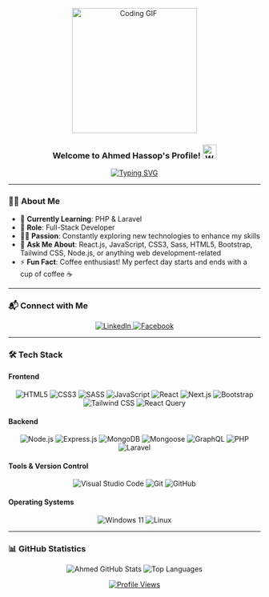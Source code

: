 <p align="center">
  <img width="250" src="https://c.tenor.com/_DOBjnGspYAAAAAM/code-coding.gif" alt="Coding GIF">
</p>

<h3 align="center">
  Welcome to Ahmed Hassop's Profile!
  <img src="https://media.giphy.com/media/hvRJCLFzcasrR4ia7z/giphy.gif" width="28" alt="Waving Hand">
</h3>

<p align="center">
  <a href="https://git.io/typing-svg">
    <img src="https://readme-typing-svg.demolab.com?&height=45&lines=Full-Stack+Developer;Always+Learning+New+Things&font=Fira%20Code&center=true&width=440&height=45&color=f75c7e&vCenter=true&size=22" alt="Typing SVG">
  </a>
</p>

---

### 👨‍💻 About Me
- 🌱 **Currently Learning**: PHP & Laravel
- 🏢 **Role**: Full-Stack Developer
- 👨‍💻 **Passion**: Constantly exploring new technologies to enhance my skills
- 💬 **Ask Me About**: React.js, JavaScript, CSS3, Sass, HTML5, Bootstrap, Tailwind CSS, Node.js, or anything web development-related
- ⚡ **Fun Fact**: Coffee enthusiast! My perfect day starts and ends with a cup of coffee ☕

---

### 📬 Connect with Me
<p align="center">
  <a href="https://linkedin.com/in/ahmed-hassop/" target="_blank">
    <img src="https://img.shields.io/badge/-Ahmed%20Hassob-0077B5?style=for-the-badge&logo=linkedin&logoColor=white" alt="LinkedIn">
  </a>
  <a href="https://www.facebook.com/Alfa01555" target="_blank">
    <img src="https://img.shields.io/badge/-Ahmed%20Hassob-0077B5?style=for-the-badge&logo=Facebook&logoColor=white" alt="Facebook">
  </a>
</p>

---

### 🛠 Tech Stack
#### Frontend
<p align="center">
  <img src="https://img.shields.io/badge/html5-%23E34F26.svg?style=for-the-badge&logo=html5&logoColor=white" alt="HTML5">
  <img src="https://img.shields.io/badge/css3-%231572B6.svg?style=for-the-badge&logo=css3&logoColor=white" alt="CSS3">
  <img src="https://img.shields.io/badge/sass-%231572B6.svg?style=for-the-badge&logo=sass&logoColor=white" alt="SASS">
  <img src="https://img.shields.io/badge/javascript-%23323330.svg?style=for-the-badge&logo=javascript&logoColor=%23F7DF1E" alt="JavaScript">
  <img src="https://img.shields.io/badge/React-%23323330.svg?style=for-the-badge&logo=React&logoColor=%23F7DF1E" alt="React">
  <img src="https://img.shields.io/badge/Next-black?style=for-the-badge&logo=next.js&logoColor=white" alt="Next.js">
  <img src="https://img.shields.io/badge/bootstrap-%238511FA.svg?style=for-the-badge&logo=bootstrap&logoColor=white" alt="Bootstrap">
  <img src="https://img.shields.io/badge/Tailwind_CSS-38B2AC?style=for-the-badge&logo=tailwind-css&logoColor=white" alt="Tailwind CSS">
  <img src="https://img.shields.io/badge/-React%20Query-FF4154?style=for-the-badge&logo=react%20query&logoColor=white" alt="React Query">
</p>

#### Backend
<p align="center">
  <img src="https://img.shields.io/badge/nodeJS-%235FA04E?style=for-the-badge&logo=nodedotjs&logoColor=white" alt="Node.js">
  <img src="https://img.shields.io/badge/Expreesjs-%23000000?style=for-the-badge&logo=express&logoColor=white" alt="Express.js">
  <img src="https://img.shields.io/badge/mongodb-%2347A248?style=for-the-badge&logo=mongodb&logoColor=white" alt="MongoDB">
  <img src="https://img.shields.io/badge/mongoose-%23880000?style=for-the-badge&logo=mongoose&logoColor=white" alt="Mongoose">
  <img src="https://img.shields.io/badge/-GraphQL-E10098?style=for-the-badge&logo=graphql&logoColor=white" alt="GraphQL">
  <img src="https://img.shields.io/badge/php-%23777BB4.svg?style=for-the-badge&logo=php&logoColor=white" alt="PHP">
  <img src="https://img.shields.io/badge/laravel-%23FF2D20.svg?style=for-the-badge&logo=laravel&logoColor=white" alt="Laravel">
</p>

#### Tools & Version Control
<p align="center">
  <img src="https://img.shields.io/badge/Visual%20Studio%20Code-0078d7.svg?style=for-the-badge&logo=visual-studio-code&logoColor=white" alt="Visual Studio Code">
  <img src="https://img.shields.io/badge/git-%23F05033.svg?style=for-the-badge&logo=git&logoColor=white" alt="Git">
  <img src="https://img.shields.io/badge/github-%23121011.svg?style=for-the-badge&logo=github&logoColor=white" alt="GitHub">
</p>

#### Operating Systems
<p align="center">
  <img src="https://img.shields.io/badge/Windows%2011-%230079d5.svg?style=for-the-badge&logo=Windows%2011&logoColor=white" alt="Windows 11">
  <img src="https://img.shields.io/badge/Linux-FCC624?style=for-the-badge&logo=linux&logoColor=black" alt="Linux">
</p>

---

### 📊 GitHub Statistics
<p align="center">
  <img src="https://github-readme-stats.vercel.app/api?username=alfa155518&show_icons=true&theme=shades-of-purple" alt="Ahmed GitHub Stats">
  <img src="https://github-readme-stats.vercel.app/api/top-langs?username=alfa155518&show_icons=true&locale=en&layout=compact&theme=radical" alt="Top Languages">
</p>

<p align="center">
  <a href="https://komarev.com/ghpvc/?username=alfa155518&style=for-the-badge">
    <img src="https://komarev.com/ghpvc/?username=alfa155518&style=for-the-badge" alt="Profile Views">
  </a>
</p>
